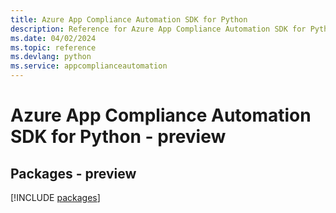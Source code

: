 ```yaml
---
title: Azure App Compliance Automation SDK for Python
description: Reference for Azure App Compliance Automation SDK for Python
ms.date: 04/02/2024
ms.topic: reference
ms.devlang: python
ms.service: appcomplianceautomation
---
```

# Azure App Compliance Automation SDK for Python - preview
## Packages - preview
[!INCLUDE [packages](app-compliance-automation-index.md)]